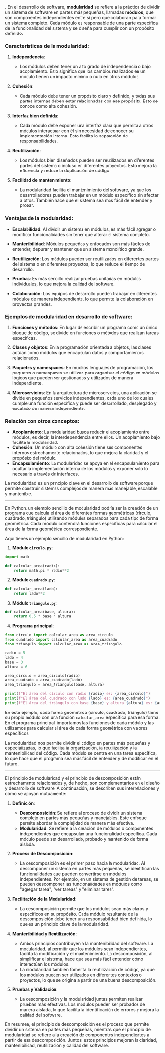 .
En el desarrollo de software, **modularidad** se refiere a la práctica de dividir un sistema de software en partes más pequeñas, llamadas **módulos**, que son componentes independientes entre sí pero que colaboran para formar un sistema completo. Cada módulo es responsable de una parte específica de la funcionalidad del sistema y se diseña para cumplir con un propósito definido.

### Características de la modularidad:

1. **Independencia**:
   - Los módulos deben tener un alto grado de independencia o bajo acoplamiento. Esto significa que los cambios realizados en un módulo tienen un impacto mínimo o nulo en otros módulos.

2. **Cohesión**:
   - Cada módulo debe tener un propósito claro y definido, y todas sus partes internas deben estar relacionadas con ese propósito. Esto se conoce como alta cohesión.

3. **Interfaz bien definida**:
   - Cada módulo debe exponer una interfaz clara que permita a otros módulos interactuar con él sin necesidad de conocer su implementación interna. Esto facilita la separación de responsabilidades.

4. **Reutilización**:
   - Los módulos bien diseñados pueden ser reutilizados en diferentes partes del sistema o incluso en diferentes proyectos. Esto mejora la eficiencia y reduce la duplicación de código.

5. **Facilidad de mantenimiento**:
   - La modularidad facilita el mantenimiento del software, ya que los desarrolladores pueden trabajar en un módulo específico sin afectar a otros. También hace que el sistema sea más fácil de entender y probar.

### Ventajas de la modularidad:

- **Escalabilidad**: Al dividir un sistema en módulos, es más fácil agregar o modificar funcionalidades sin tener que alterar el sistema completo.

- **Mantenibilidad**: Módulos pequeños y enfocados son más fáciles de entender, depurar y mantener que un sistema monolítico grande.

- **Reutilización**: Los módulos pueden ser reutilizados en diferentes partes del sistema o en diferentes proyectos, lo que reduce el tiempo de desarrollo.

- **Pruebas**: Es más sencillo realizar pruebas unitarias en módulos individuales, lo que mejora la calidad del software.

- **Colaboración**: Los equipos de desarrollo pueden trabajar en diferentes módulos de manera independiente, lo que permite la colaboración en proyectos grandes.

### Ejemplos de modularidad en desarrollo de software:

1. **Funciones y métodos**: En lugar de escribir un programa como un único bloque de código, se divide en funciones o métodos que realizan tareas específicas.

2. **Clases y objetos**: En la programación orientada a objetos, las clases actúan como módulos que encapsulan datos y comportamientos relacionados.

3. **Paquetes y namespaces**: En muchos lenguajes de programación, los paquetes o namespaces se utilizan para organizar el código en módulos lógicos que pueden ser gestionados y utilizados de manera independiente.

4. **Microservicios**: En la arquitectura de microservicios, una aplicación se divide en pequeños servicios independientes, cada uno de los cuales cumple una función específica y puede ser desarrollado, desplegado y escalado de manera independiente.

### Relación con otros conceptos:

- **Acoplamiento**: La modularidad busca reducir el acoplamiento entre módulos, es decir, la interdependencia entre ellos. Un acoplamiento bajo facilita la modularidad.
- **Cohesión**: Un módulo con alta cohesión tiene sus componentes internos estrechamente relacionados, lo que mejora la claridad y el propósito del módulo.
- **Encapsulamiento**: La modularidad se apoya en el encapsulamiento para ocultar la implementación interna de los módulos y exponer solo lo necesario a través de interfaces.

La modularidad es un principio clave en el desarrollo de software porque permite construir sistemas complejos de manera más manejable, escalable y mantenible.

---

En Python, un ejemplo sencillo de modularidad podría ser la creación de un programa que calcula el área de diferentes formas geométricas (círculo, cuadrado, triángulo) utilizando módulos separados para cada tipo de forma geométrica. Cada módulo contendrá funciones específicas para calcular el área de la forma geométrica correspondiente.

Aquí tienes un ejemplo sencillo de modularidad en Python:

1. **Módulo `circulo.py`**:
```python
import math

def calcular_area(radio):
    return math.pi * radio**2
```

2. **Módulo `cuadrado.py`**:
```python
def calcular_area(lado):
    return lado**2
```

3. **Módulo `triangulo.py`**:
```python
def calcular_area(base, altura):
    return 0.5 * base * altura
```

4. **Programa principal**:
```python
from circulo import calcular_area as area_circulo
from cuadrado import calcular_area as area_cuadrado
from triangulo import calcular_area as area_triangulo

radio = 5
lado = 4
base = 3
altura = 6

area_circulo = area_circulo(radio)
area_cuadrado = area_cuadrado(lado)
area_triangulo = area_triangulo(base, altura)

print(f"El área del círculo con radio {radio} es: {area_circulo}")
print(f"El área del cuadrado con lado {lado} es: {area_cuadrado}")
print(f"El área del triángulo con base {base} y altura {altura} es: {area_triangulo}")
```

En este ejemplo, cada forma geométrica (círculo, cuadrado, triángulo) tiene su propio módulo con una función `calcular_area` específica para esa forma. En el programa principal, importamos las funciones de cada módulo y las utilizamos para calcular el área de cada forma geométrica con valores específicos.

La modularidad nos permite dividir el código en partes más pequeñas y especializadas, lo que facilita la organización, la reutilización y la mantenibilidad del código. Cada módulo se centra en una tarea específica, lo que hace que el programa sea más fácil de entender y de modificar en el futuro.

---

El principio de modularidad y el principio de descomposición están estrechamente relacionados y, de hecho, son complementarios en el diseño y desarrollo de software. A continuación, se describen sus interrelaciones y cómo se apoyan mutuamente:

1. **Definición**:
   - **Descomposición**: Se refiere al proceso de dividir un sistema complejo en partes más pequeñas y manejables. Este enfoque permite abordar la complejidad de manera más efectiva.
   - **Modularidad**: Se refiere a la creación de módulos o componentes independientes que encapsulan una funcionalidad específica. Cada módulo puede ser desarrollado, probado y mantenido de forma aislada.

2. **Proceso de Descomposición**: 
   - La descomposición es el primer paso hacia la modularidad. Al descomponer un sistema en partes más pequeñas, se identifican las funcionalidades que pueden convertirse en módulos independientes. Por ejemplo, en un sistema de gestión de tareas, se pueden descomponer las funcionalidades en módulos como "agregar tarea", "ver tareas" y "eliminar tarea".

3. **Facilitación de la Modularidad**:
   - La descomposición permite que los módulos sean más claros y específicos en su propósito. Cada módulo resultante de la descomposición debe tener una responsabilidad bien definida, lo que es un principio clave de la modularidad.

4. **Mantenibilidad y Reutilización**:
   - Ambos principios contribuyen a la mantenibilidad del software. La modularidad, al permitir que los módulos sean independientes, facilita la modificación y el mantenimiento. La descomposición, al simplificar el sistema, hace que sea más fácil entender cómo interactúan los módulos.
   - La modularidad también fomenta la reutilización de código, ya que los módulos pueden ser utilizados en diferentes contextos o proyectos, lo que se origina a partir de una buena descomposición.

5. **Pruebas y Validación**:
   - La descomposición y la modularidad juntas permiten realizar pruebas más efectivas. Los módulos pueden ser probados de manera aislada, lo que facilita la identificación de errores y mejora la calidad del software.

En resumen, el principio de descomposición es el proceso que permite dividir un sistema en partes más pequeñas, mientras que el principio de modularidad se refiere a la creación de componentes independientes a partir de esa descomposición. Juntos, estos principios mejoran la claridad, mantenibilidad, reutilización y calidad del software.
